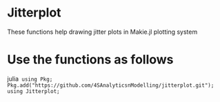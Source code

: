 # Jitterplot
These functions help drawing jitter plots in Makie.jl plotting system
# Use the functions as follows
julia```
using Pkg;
Pkg.add("https://github.com/4SAnalyticsnModelling/jitterplot.git");
using Jitterplot;```
